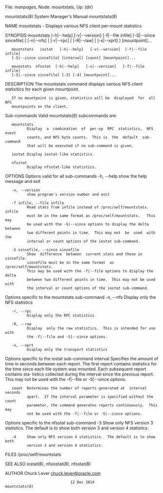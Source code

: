 File: *manpages*,  Node: mountstats,  Up: (dir)

mountstats(8)               System Manager's Manual              mountstats(8)



NAME
       mountstats - Displays various NFS client per-mount statistics

SYNOPSIS
       mountstats  [-h|--help]  [-v|--version]  [-f|--file infile] [-S|--since
       sincefile] [ [-n|--nfs] |  [-r|--rpc]  |  [-R|--raw]  |  [-x|--xprt]  ]
       [mountpoint]...

       mountstats   iostat   [-h|--help]   [-v|--version]  [-f|--file  infile]
       [-S|--since sincefile] [interval] [count] [mountpoint]...

       mounstats  nfsstat  [-h|--help]   [-v|--version]   [-f|--file   infile]
       [-S|--since sincefile] [-3] [-4] [mountpoint]...

DESCRIPTION
       The mountstats command displays various NFS client statisitics for each
       given mountpoint.

       If no mountpoint is given, statistics will be  displayed  for  all  NFS
       mountpoints on the client.

   Sub-commands
       Valid mountstats(8) subcommands are:

       mountstats
              Display  a  combination  of  per-op  RPC  statistics,  NFS event
              counts, and NFS byte counts.  This is  the  default  sub-command
              that will be executed if no sub-command is given.

       iostat Display iostat-like statistics.

       nfsstat
              Display nfsstat-like statistics.

OPTIONS
   Options valid for all sub-commands
       -h, --help
              show the help message and exit

       -v, --version
              show program's version number and exit

       -f infile, --file infile
              Read stats from infile instead of /proc/self/mountstats.  infile
              must be in the same format as /proc/self/mountstats.   This  may
              be used with the -S|--since options to display the delta between
              two different points in time.  This may not  be  used  with  the
              interval or count options of the iostat sub-command.

       -S sincefile, --since sincefile
              Show  difference  between  current stats and those in sincefile.
              sincefile must be in the same format  as  /proc/self/mountstats.
              This may be used with the -f|--file options to display the delta
              between two different points in time.  This may not be used with
              the interval or count options of the iostat sub-command.

   Options specific to the mountstats sub-command
       -n, --nfs Display only the NFS statistics

       -r, --rpc
              Display only the RPC statistics

       -R, --raw
              Display  only the raw statistics.  This is intended for use with
              the -f|--file and -S|--since options.

       -x, --xprt
              Display only the transport statistics

   Options specific to the iostat sub-command
       interval
              Specifies the amount of time in  seconds  between  each  report.
              The  first  report  contains  statistics for the time since each
              file system was mounted.  Each subsequent report  contains  sta‐
              tistics collected during the interval since the previous report.
              This may not be used with the -f|--file or -S|--since options.

       count  Determines the number of reports generated at  interval  seconds
              apart.  If the interval parameter is specified without the count
              parameter, the command generates reports continuously.  This may
              not be used with the -f|--file or -S|--since options.

   Options specific to the nfsstat sub-command
       -3     Show only NFS version 3 statistics.  The default is to show both
              version 3 and version 4 statistics.

       -4     Show only NFS version 4 statistics.  The default is to show both
              version 3 and version 4 statistics.

FILES
       /proc/self/mountstats

SEE ALSO
       iostat(8), nfsiostat(8), nfsstat(8)

AUTHOR
       Chuck Lever <chuck.lever@oracle.com>



                                  12 Dec 2014                    mountstats(8)
